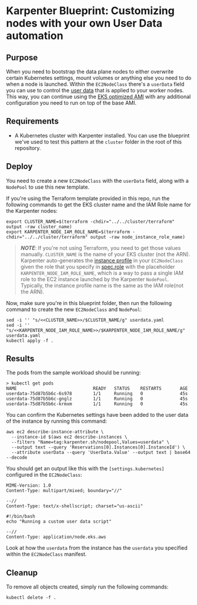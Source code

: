 
# Karpenter Blueprint: Customizing nodes with your own User Data automation

## Purpose

When you need to bootstrap the data plane nodes to either overwrite certain Kubernetes settings, mount volumes or anything else you need to do when a node is launched. Within the `EC2NodeClass` there's a `userData` field you can use to control the [user data](https://docs.aws.amazon.com/AWSEC2/latest/UserGuide/user-data.html) that is applied to your worker nodes. This way, you can continue using the [EKS optimized AMI](https://docs.aws.amazon.com/eks/latest/userguide/eks-optimized-ami.html) with any additional configuration you need to run on top of the base AMI.

## Requirements

* A Kubernetes cluster with Karpenter installed. You can use the blueprint we've used to test this pattern at the `cluster` folder in the root of this repository.

## Deploy

You need to create a new `EC2NodeClass` with the `userData` field, along with a `NodePool` to use this new template.

If you're using the Terraform template provided in this repo, run the following commands to get the EKS cluster name and the IAM Role name for the Karpenter nodes:

```
export CLUSTER_NAME=$(terraform -chdir="../../cluster/terraform" output -raw cluster_name)
export KARPENTER_NODE_IAM_ROLE_NAME=$(terraform -chdir="../../cluster/terraform" output -raw node_instance_role_name)
```

> ***NOTE***: If you're not using Terraform, you need to get those values manually. `CLUSTER_NAME` is the name of your EKS cluster (not the ARN). Karpenter auto-generates the [instance profile](https://docs.aws.amazon.com/IAM/latest/UserGuide/id_roles_use_switch-role-ec2_instance-profiles) in your `EC2NodeClass` given the role that you specify in [spec.role](https://karpenter.sh/preview/concepts/nodeclasses/) with the placeholder `KARPENTER_NODE_IAM_ROLE_NAME`, which is a way to pass a single IAM role to the EC2 instance launched by the Karpenter `NodePool`. Typically, the instance profile name is the same as the IAM role(not the ARN).

Now, make sure you're in this blueprint folder, then run the following command to create the new `EC2NodeClass` and `NodePool`:

```
sed -i '' "s/<<CLUSTER_NAME>>/$CLUSTER_NAME/g" userdata.yaml
sed -i '' "s/<<KARPENTER_NODE_IAM_ROLE_NAME>>/$KARPENTER_NODE_IAM_ROLE_NAME/g" userdata.yaml
kubectl apply -f .
```

## Results

The pods from the sample workload should be running:
 

```
> kubectl get pods
NAME                             READY   STATUS    RESTARTS       AGE
userdata-75d87b5b6c-6s978        1/1     Running   0              45s
userdata-75d87b5b6c-gnglz        1/1     Running   0              45s
userdata-75d87b5b6c-krmxm        1/1     Running   0              45s
```

You can confirm the Kubernetes settings have been added to the user data of the instance by running this command:

```
aws ec2 describe-instance-attribute \
  --instance-id $(aws ec2 describe-instances \
  --filters "Name=tag:karpenter.sh/nodepool,Values=userdata" \
  --output text --query 'Reservations[0].Instances[0].InstanceId') \
  --attribute userData --query 'UserData.Value' --output text | base64 --decode
```

You should get an output like this with the `[settings.kubernetes]` configured in the `EC2NodeClass`:

```
MIME-Version: 1.0
Content-Type: multipart/mixed; boundary="//"

--//
Content-Type: text/x-shellscript; charset="us-ascii"

#!/bin/bash
echo "Running a custom user data script"

--//
Content-Type: application/node.eks.aws
```

Look at how the `userdata` from the instance has the `userdata` you specified within the `EC2NodeClass` manifest.

## Cleanup

To remove all objects created, simply run the following commands:

```
kubectl delete -f .
```